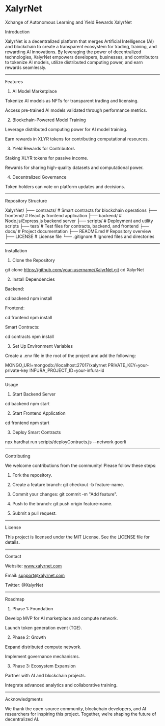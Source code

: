 # XalyrNet
Xchange of Autonomous Learning and Yield Rewards
XalyrNet

Introduction

XalyrNet is a decentralized platform that merges Artificial Intelligence (AI) and blockchain to create a transparent ecosystem for trading, training, and rewarding AI innovations. By leveraging the power of decentralized technologies, XalyrNet empowers developers, businesses, and contributors to tokenize AI models, utilize distributed computing power, and earn rewards seamlessly.


---

Features

1. AI Model Marketplace

Tokenize AI models as NFTs for transparent trading and licensing.

Access pre-trained AI models validated through performance metrics.



2. Blockchain-Powered Model Training

Leverage distributed computing power for AI model training.

Earn rewards in XLYR tokens for contributing computational resources.



3. Yield Rewards for Contributors

Staking XLYR tokens for passive income.

Rewards for sharing high-quality datasets and computational power.



4. Decentralized Governance

Token holders can vote on platform updates and decisions.





---

Repository Structure

XalyrNet/
├── contracts/                 # Smart contracts for blockchain operations
├── frontend/                  # React.js frontend application
├── backend/                   # Node.js/Express.js backend server
├── scripts/                   # Deployment and utility scripts
├── test/                      # Test files for contracts, backend, and frontend
├── docs/                      # Project documentation
├── README.md                  # Repository overview
├── LICENSE                    # License file
└── .gitignore                 # Ignored files and directories


---

Installation

1. Clone the Repository

git clone https://github.com/your-username/XalyrNet.git
cd XalyrNet

2. Install Dependencies

Backend:

cd backend
npm install

Frontend:

cd frontend
npm install

Smart Contracts:

cd contracts
npm install

3. Set Up Environment Variables

Create a .env file in the root of the project and add the following:

MONGO_URI=mongodb://localhost:27017/xalyrnet
PRIVATE_KEY=your-private-key
INFURA_PROJECT_ID=your-infura-id


---

Usage

1. Start Backend Server

cd backend
npm start

2. Start Frontend Application

cd frontend
npm start

3. Deploy Smart Contracts

npx hardhat run scripts/deployContracts.js --network goerli


---

Contributing

We welcome contributions from the community! Please follow these steps:

1. Fork the repository.


2. Create a feature branch: git checkout -b feature-name.


3. Commit your changes: git commit -m "Add feature".


4. Push to the branch: git push origin feature-name.


5. Submit a pull request.




---

License

This project is licensed under the MIT License. See the LICENSE file for details.


---

Contact

Website: www.xalyrnet.com

Email: support@xalyrnet.com

Twitter: @XalyrNet



---

Roadmap

1. Phase 1: Foundation

Develop MVP for AI marketplace and compute network.

Launch token generation event (TGE).



2. Phase 2: Growth

Expand distributed compute network.

Implement governance mechanisms.



3. Phase 3: Ecosystem Expansion

Partner with AI and blockchain projects.

Integrate advanced analytics and collaborative training.





---

Acknowledgments

We thank the open-source community, blockchain developers, and AI researchers for inspiring this project. Together, we’re shaping the future of decentralized AI.
